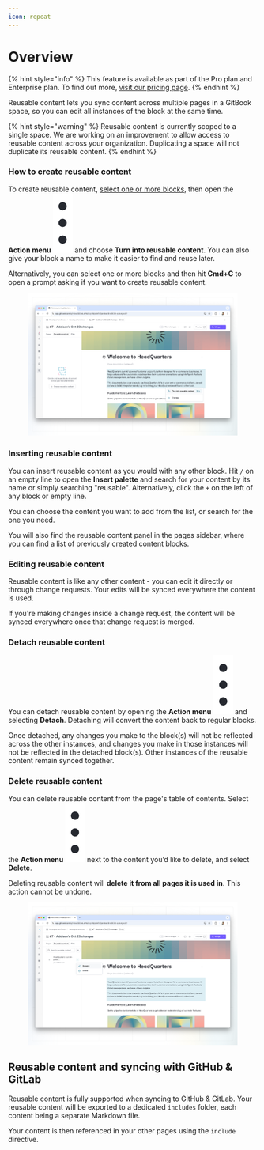 ```yaml
---
icon: repeat
---
```


# Overview

{% hint style="info" %}
This feature is available as part of the Pro plan and Enterprise plan. To find out more, [visit our pricing page](https://www.gitbook.com/pricing).
{% endhint %}

Reusable content lets you sync content across multiple pages in a GitBook space, so you can edit all instances of the block at the same time.

{% hint style="warning" %}
Reusable content is currently scoped to a single space. We are working on an improvement to allow access to reusable content across your organization. Duplicating a space will not duplicate its reusable content.
{% endhint %}

### **How to create reusable content**

To create reusable content, [select one or more blocks](../content-editor/blocks/#selecting-blocks-and-interacting-with-selected-blocks), then open the **Action menu** <img src="../.gitbook/assets/Actions menu.png" alt="" data-size="line"> and choose **Turn into reusable content**. You can also give your block a name to make it easier to find and reuse later.

Alternatively, you can select one or more blocks and then hit **Cmd+C** to open a prompt asking if you want to create reusable content.

<figure><img src="../.gitbook/assets/create-reusable-block.png" alt=""><figcaption></figcaption></figure>

### **Inserting reusable content**

You can insert reusable content as you would with any other block. Hit `/` on an empty line to open the **Insert palette** and search for your content by its name or simply searching "reusable". Alternatively, click the `+` on the left of any block or empty line.&#x20;

You can choose the content you want to add from the list, or search for the one you need.

You will also find the reusable content panel in the pages sidebar, where you can find a list of previously created content blocks.

### **Editing reusable content**

Reusable content is like any other content - you can edit it directly or through change requests. Your edits will be synced everywhere the content is used.

If you're making changes inside a change request, the content will be synced everywhere once that change request is merged.

### **Detach reusable content**

You can detach reusable content by opening the **Action menu** <img src="../.gitbook/assets/Actions menu.png" alt="" data-size="line"> and selecting **Detach**. Detaching will convert the content back to regular blocks.

Once detached, any changes you make to the block(s) will not be reflected across the other instances, and changes you make in those instances will not be reflected in the detached block(s). Other instances of the reusable content remain synced together.

### Delete reusable content

You can delete reusable content from the page's table of contents. Select the **Action menu** <img src="../.gitbook/assets/Actions menu.png" alt="" data-size="line"> next to the content you’d like to delete, and select **Delete**.

Deleting reusable content will **delete it from all pages it is used in**. This action cannot be undone.

<figure><img src="../.gitbook/assets/rename-reusable-block.png" alt=""><figcaption></figcaption></figure>

## Reusable content and syncing with GitHub & GitLab

Reusable content is fully supported when syncing to GitHub & GitLab. Your reusable content will be exported to a dedicated `includes` folder, each content being a separate Markdown file.

Your content is then referenced in your other pages using the `include` directive.


